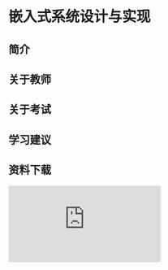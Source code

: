 
# 嵌入式系统设计与实现

## 简介

## 关于教师

## 关于考试

## 学习建议

## 资料下载

![](https://raw.gitmirror.com/HIT-OpenCS/CS_Courses/main/计算机科学与技术/嵌入式系统设计与实现/file.md ":include")
